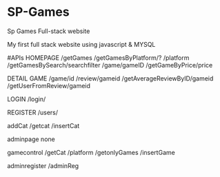 # SP-Games
Sp Games Full-stack website

My first full stack website using javascript & MYSQL

#APIs
HOMEPAGE
/getGames 
/getGamesByPlatform/? 
/platform 
/getGamesBySearch/searchfilter 
/game/gameID 
/getGameByPrice/price

DETAIL GAME
/game/id
/review/gameid
/getAverageReviewByID/gameid
/getUserFromReview/gameid

LOGIN
/login/

REGISTER
/users/

addCat
/getcat
/insertCat

adminpage
none

gamecontrol
/getCat
/platform
/getonlyGames
/insertGame

adminregister
/adminReg


